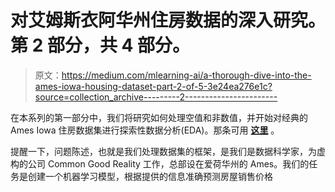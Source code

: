 # 对艾姆斯衣阿华州住房数据的深入研究。第 2 部分，共 4 部分。

> 原文：<https://medium.com/mlearning-ai/a-thorough-dive-into-the-ames-iowa-housing-dataset-part-2-of-5-3e24ea276e1c?source=collection_archive---------2----------------------->

在本系列的第一部分中，我们将研究如何处理空值和非数值，并开始对经典的 Ames Iowa 住房数据集进行探索性数据分析(EDA)。那条可用 [**这里**](https://jesservillines.medium.com/a-thorough-dive-into-the-ames-iowa-housing-dataset-part-1-of-5-7205093a5a53) 。

提醒一下，问题陈述，也就是我们处理数据集的框架，是我们是数据科学家，为虚构的公司 Common Good Reality 工作，总部设在爱荷华州的 Ames。我们的任务是创建一个机器学习模型，根据提供的信息准确预测房屋销售价格